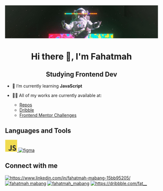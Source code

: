 ![MasterHead](/bg.jpg)

<h1 align="center">Hi there 👋, I'm Fahatmah</h1>
<h2 align="center">Studying Frontend Dev</h2>

- 🌱 I’m currently learning **JavaScript**

- 👨‍💻 All of my works are currently available at:
    - [Repos](https://github.com/Fahatmah?tab=repositories)
    - [Dribble](https://dribbble.com/https://dribbble.com/fat__)
    - [Frontend Mentor Challenges](https://www.frontendmentor.io/profile/Fahatmah)

## Languages and Tools

<p align="left"> 
  <a href="https://developer.mozilla.org/en-US/docs/Web/JavaScript" target="_blank" rel="noreferrer"> 
    <img src="https://raw.githubusercontent.com/devicons/devicon/master/icons/javascript/javascript-original.svg" alt="javascript" width="40" height="40"/> 
  </a> 
  <a href="https://www.figma.com/" target="_blank" rel="noreferrer"> 
    <img src="https://www.vectorlogo.zone/logos/figma/figma-icon.svg" alt="figma" width="40" height="40"/> 
  </a> 
</p>

## Connect with me

<p align="left">
<a href="https://linkedin.com/in/https://www.linkedin.com/in/fahatmah-mabang-15bb95205/" target="blank"><img align="center" src="https://raw.githubusercontent.com/rahuldkjain/github-profile-readme-generator/master/src/images/icons/Social/linked-in-alt.svg" alt="https://www.linkedin.com/in/fahatmah-mabang-15bb95205/" height="30" width="40" /></a>
<a href="https://fb.com/fahatmah mabang" target="blank"><img align="center" src="https://raw.githubusercontent.com/rahuldkjain/github-profile-readme-generator/master/src/images/icons/Social/facebook.svg" alt="fahatmah mabang" height="30" width="40" /></a>
<a href="https://instagram.com/fahatmah_mabang" target="blank"><img align="center" src="https://raw.githubusercontent.com/rahuldkjain/github-profile-readme-generator/master/src/images/icons/Social/instagram.svg" alt="fahatmah_mabang" height="30" width="40" /></a>
<a href="https://dribbble.com/https://dribbble.com/fat__" target="blank"><img align="center" src="https://raw.githubusercontent.com/rahuldkjain/github-profile-readme-generator/master/src/images/icons/Social/dribbble.svg" alt="https://dribbble.com/fat__" height="30" width="40" /></a>
</p>
